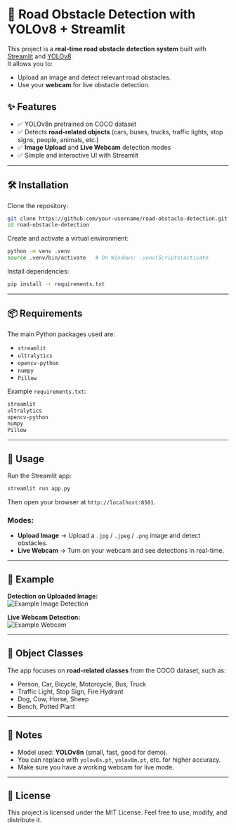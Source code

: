 # 🚦 Road Obstacle Detection with YOLOv8 + Streamlit  

This project is a **real-time road obstacle detection system** built with [Streamlit](https://streamlit.io/) and [YOLOv8](https://github.com/ultralytics/ultralytics).  
It allows you to:  
- Upload an image and detect relevant road obstacles.  
- Use your **webcam** for live obstacle detection.  

## ✨ Features  
- ✅ YOLOv8n pretrained on COCO dataset  
- ✅ Detects **road-related objects** (cars, buses, trucks, traffic lights, stop signs, people, animals, etc.)  
- ✅ **Image Upload** and **Live Webcam** detection modes  
- ✅ Simple and interactive UI with Streamlit  

---

## 🛠️ Installation  

Clone the repository:  
```bash
git clone https://github.com/your-username/road-obstacle-detection.git
cd road-obstacle-detection
```

Create and activate a virtual environment:  
```bash
python -m venv .venv
source .venv/bin/activate   # On Windows: .venv\Scripts\activate
```

Install dependencies:  
```bash
pip install -r requirements.txt
```

---

## 📦 Requirements  

The main Python packages used are:  
- `streamlit`  
- `ultralytics`  
- `opencv-python`  
- `numpy`  
- `Pillow`  

Example `requirements.txt`:  
```txt
streamlit
ultralytics
opencv-python
numpy
Pillow
```

---

## 🚀 Usage  

Run the Streamlit app:  
```bash
streamlit run app.py
```

Then open your browser at `http://localhost:8501`.

### Modes:
- **Upload Image** → Upload a `.jpg` / `.jpeg` / `.png` image and detect obstacles.  
- **Live Webcam** → Turn on your webcam and see detections in real-time.  

---

## 📸 Example  

**Detection on Uploaded Image:**  
![Example Image Detection](https://via.placeholder.com/800x400.png?text=Example+Detection)  

**Live Webcam Detection:**  
![Example Webcam](https://via.placeholder.com/800x400.png?text=Live+Webcam+Detection)  

---

## 🧠 Object Classes  

The app focuses on **road-related classes** from the COCO dataset, such as:  
- Person, Car, Bicycle, Motorcycle, Bus, Truck  
- Traffic Light, Stop Sign, Fire Hydrant  
- Dog, Cow, Horse, Sheep  
- Bench, Potted Plant  

---

## 📌 Notes  
- Model used: **YOLOv8n** (small, fast, good for demo).  
- You can replace with `yolov8s.pt`, `yolov8m.pt`, etc. for higher accuracy.  
- Make sure you have a working webcam for live mode.  

---

## 📜 License  
This project is licensed under the MIT License. Feel free to use, modify, and distribute it.  
